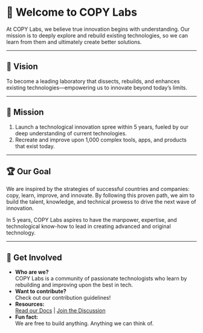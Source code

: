 # 👋 Welcome to COPY Labs

At COPY Labs, we believe true innovation begins with understanding. Our mission is to deeply explore and rebuild existing technologies, so we can learn from them and ultimately create better solutions.

---

## 🚀 Vision

To become a leading laboratory that dissects, rebuilds, and enhances existing technologies—empowering us to innovate beyond today’s limits.

---

## 🎯 Mission

1. Launch a technological innovation spree within 5 years, fueled by our deep understanding of current technologies.
2. Recreate and improve upon 1,000 complex tools, apps, and products that exist today.

---

## 🏆 Our Goal

We are inspired by the strategies of successful countries and companies: copy, learn, improve, and innovate. By following this proven path, we aim to build the talent, knowledge, and technical prowess to drive the next wave of innovation.

In 5 years, COPY Labs aspires to have the manpower, expertise, and technological know-how to lead in creating advanced and original technology.

---

## 🤝 Get Involved

- **Who are we?**  
  COPY Labs is a community of passionate technologists who learn by rebuilding and improving upon the best in tech.
- **Want to contribute?**  
  Check out our contribution guidelines!
- **Resources:**  
  [Read our Docs](#) | [Join the Discussion](#)
- **Fun fact:**  
  We are free to build anything. Anything we can think of.

<!-- 🧙 You can do mighty things with [Markdown](https://docs.github.com/github/writing-on-github/getting-started-with-writing-and-formatting-on-github/basic-writing-and-formatting-syntax)! -->

<!--

**Here are some ideas to get you started:**

🙋‍♀️ A short introduction - what is your organization all about?
🌈 Contribution guidelines - how can the community get involved?
👩‍💻 Useful resources - where can the community find your docs? Is there anything else the community should know?
🍿 Fun facts - what does your team eat for breakfast?
🧙 Remember, you can do mighty things with the power of [Markdown](https://docs.github.com/github/writing-on-github/getting-started-with-writing-and-formatting-on-github/basic-writing-and-formatting-syntax)
-->
